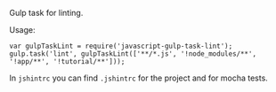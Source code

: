 
Gulp task for linting.

Usage:
```
var gulpTaskLint = require('javascript-gulp-task-lint');
gulp.task('lint', gulpTaskLint(['**/*.js', '!node_modules/**', '!app/**', '!tutorial/**']));
```

In `jshintrc` you can find `.jshintrc` for the project and for mocha tests.